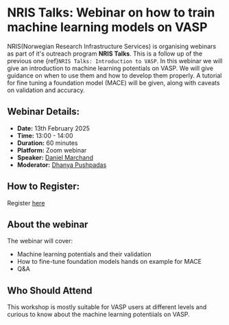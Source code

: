 # NRIS Talks: Webinar on  how to train machine learning models on VASP

NRIS(Norwegian Research Infrastructure Services) is organising  webinars as part of it's outreach program **NRIS Talks**.
This is a follow up of the previous one {ref}`NRIS Talks: Introduction to VASP`. In this webinar we will give an introduction 
to machine learning potentials on VASP. We will give guidance on when to use them and how to develop them properly. A tutorial for fine tuning a foundation model (MACE) will be given, along with caveats on validation and accuracy. 

## Webinar Details:

- **Date:** 13th February 2025
- **Time:** 13:00 - 14:00
- **Duration:** 60 minutes
- **Platform:** Zoom webinar
- **Speaker:** [Daniel Marchand](https://www.sintef.no/alle-ansatte/ansatt/daniel.marchand/)
- **Moderator:** [Dhanya Pushpadas](https://www.uib.no/en/persons/Dhanya.Pushpadas)

## How to Register:
Register [here](https://uib.zoom.us/webinar/register/WN_1a2cQ0hnRJC6IxUQ_cy09g#/registration)

## About the webinar

The webinar will cover: 

- Machine learning potentials and their validation
- How to fine-tune foundation models hands on example for MACE 
- Q&A 

## Who Should Attend

This workshop is mostly suitable for VASP users at different levels and curious to know about the machine learning potentiials on VASP.
